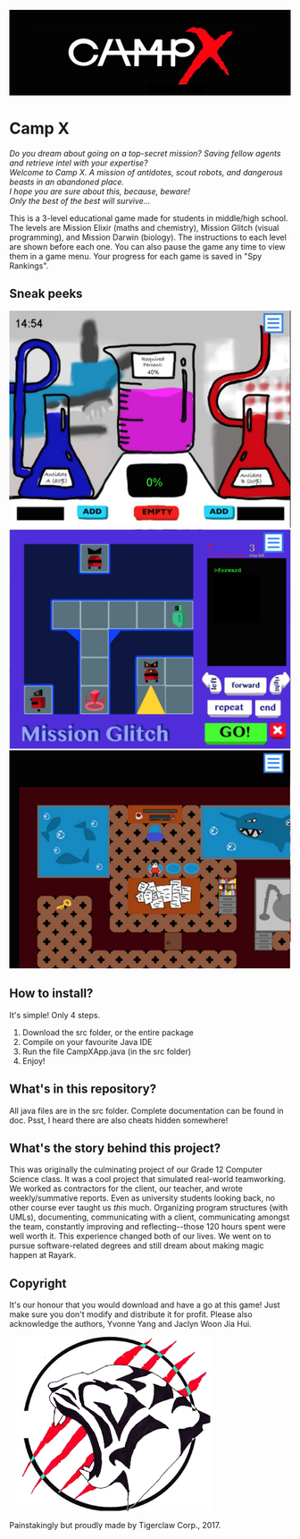 ![A cool banner](/other/banner.jpg?raw=true)
# Camp X
*Do you dream about going on a top-secret mission? Saving fellow agents and retrieve intel with your expertise?  
Welcome to Camp X. A mission of antidotes, scout robots, and dangerous beasts in an abandoned place.  
I hope you are sure about this, because, beware!  
Only the best of the best will survive...*  

This is a 3-level educational game made for students in middle/high school. The levels are Mission Elixir (maths and chemistry), Mission Glitch (visual programming), and Mission Darwin (biology). The instructions to each level are shown before each one. You can also pause the game any time to view them in a game menu. Your progress for each game is saved in "Spy Rankings".

## Sneak peeks  
![Elixir](/other/elixir.png?raw=true)  
![Glitch](/other/glitch.png?raw=true)  
![Darwin](/other/darwin.png?raw=true)  

## How to install?  
It's simple! Only 4 steps.  
1. Download the src folder, or the entire package  
2. Compile on your favourite Java IDE  
3. Run the file CampXApp.java (in the src folder)  
4. Enjoy!  

## What's in this repository?  
All java files are in the src folder. Complete documentation can be found in doc.
Psst, I heard there are also cheats hidden somewhere!   

## What's the story behind this project?  
This was originally the culminating project of our Grade 12 Computer Science class. It was a cool project that simulated real-world teamworking. We worked as contractors for the client, our teacher, and wrote weekly/summative reports. Even as university students looking back, no other course ever taught us *this* much. Organizing program structures (with UMLs), documenting, communicating with a client, communicating amongst the team, constantly improving and reflecting--those 120 hours spent were well worth it. This experience changed both of our lives. We went on to pursue software-related degrees and still dream about making magic happen at Rayark.   

## Copyright  
It's our honour that you would download and have a go at this game! Just make sure you don't modify and distribute it for profit. Please also acknowledge the authors, Yvonne Yang and Jaclyn Woon Jia Hui.


![logo](/other/logo.jpg?raw=true)

Painstakingly but proudly made by Tigerclaw Corp., 2017.
